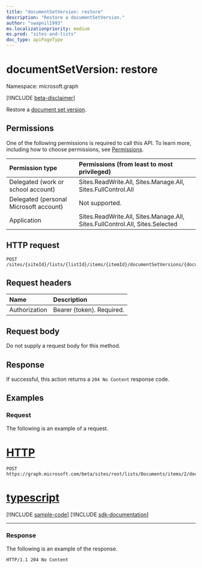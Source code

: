 ```yaml
---
title: "documentSetVersion: restore"
description: "Restore a documentSetVersion."
author: "swapnil1993"
ms.localizationpriority: medium
ms.prod: "sites-and-lists"
doc_type: apiPageType
---
```


# documentSetVersion: restore
Namespace: microsoft.graph

[!INCLUDE [beta-disclaimer](../../includes/beta-disclaimer.md)]

Restore a [document set version](../resources/documentsetversion.md).

## Permissions
One of the following permissions is required to call this API. To learn more, including how to choose permissions, see [Permissions](/graph/permissions-reference).

|Permission type|Permissions (from least to most privileged)|
|:---|:---|
|Delegated (work or school account)|Sites.ReadWrite.All, Sites.Manage.All, Sites.FullControl.All|
|Delegated (personal Microsoft account)|Not supported.|
|Application|Sites.ReadWrite.All, Sites.Manage.All, Sites.FullControl.All, Sites.Selected|

## HTTP request

<!-- {
  "blockType": "ignored"
}
-->
``` http
POST /sites/{siteId}/lists/{listId}/items/{itemId}/documentSetVersions/{documentSetVersionId}/restore
```

## Request headers
|Name|Description|
|:---|:---|
|Authorization|Bearer {token}. Required.|

## Request body
Do not supply a request body for this method.

## Response

If successful, this action returns a `204 No Content` response code.

## Examples

### Request

The following is an example of a request.


# [HTTP](#tab/http)
<!-- {
  "blockType": "request",
  "name": "documentsetversionthis.restore"
}
-->
``` http
POST https://graph.microsoft.com/beta/sites/root/lists/Documents/items/2/documentSetVersions/1/restore
```

# [typescript](#tab/typescript)
[!INCLUDE [sample-code](../includes/snippets/typescript/documentsetversionthisrestore-typescript-snippets.md)]
[!INCLUDE [sdk-documentation](../includes/snippets/snippets-sdk-documentation-link.md)]

---



### Response

The following is an example of the response.

<!-- {
  "blockType": "response",
  "name": "documentsetversionthis.restore",
  "truncated": true
}
-->
``` http
HTTP/1.1 204 No Content
```

